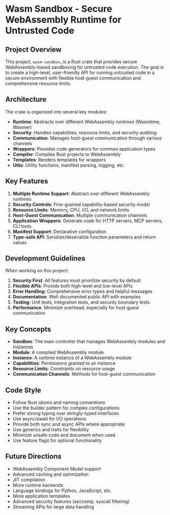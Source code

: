 # Wasm Sandbox - Secure WebAssembly Runtime for Untrusted Code

## Project Overview

This project, `wasm-sandbox`, is a Rust crate that provides secure WebAssembly-based sandboxing for untrusted code execution. The goal is to create a high-level, user-friendly API for running untrusted code in a secure environment with flexible host-guest communication and comprehensive resource limits.

## Architecture

The crate is organized into several key modules:

- **Runtime**: Abstracts over different WebAssembly runtimes (Wasmtime, Wasmer)
- **Security**: Handles capabilities, resource limits, and security auditing
- **Communication**: Manages host-guest communication through various channels
- **Wrappers**: Provides code generators for common application types
- **Compiler**: Compiles Rust projects to WebAssembly
- **Templates**: Renders templates for wrappers
- **Utils**: Utility functions, manifest parsing, logging, etc.

## Key Features

1. **Multiple Runtime Support**: Abstract over different WebAssembly runtimes
2. **Security Controls**: Fine-grained capability-based security model
3. **Resource Limits**: Memory, CPU, I/O, and network limits
4. **Host-Guest Communication**: Multiple communication channels
5. **Application Wrappers**: Generate code for HTTP servers, MCP servers, CLI tools
6. **Manifest Support**: Declarative configuration
7. **Type-safe API**: Serialize/deserialize function parameters and return values

## Development Guidelines

When working on this project:

1. **Security First**: All features must prioritize security by default
2. **Flexible APIs**: Provide both high-level and low-level APIs
3. **Error Handling**: Comprehensive error types and helpful messages
4. **Documentation**: Well-documented public API with examples
5. **Testing**: Unit tests, integration tests, and security boundary tests
6. **Performance**: Minimize overhead, especially for host-guest communication

## Key Concepts

- **Sandbox**: The main controller that manages WebAssembly modules and instances
- **Module**: A compiled WebAssembly module
- **Instance**: A runtime instance of a WebAssembly module
- **Capabilities**: Permissions granted to an instance
- **Resource Limits**: Constraints on resource usage
- **Communication Channels**: Methods for host-guest communication

## Code Style

- Follow Rust idioms and naming conventions
- Use the builder pattern for complex configurations
- Prefer strong typing over stringly-typed interfaces
- Use async/await for I/O operations
- Provide both sync and async APIs where appropriate
- Use generics and traits for flexibility
- Minimize unsafe code and document when used
- Use feature flags for optional functionality

## Future Directions

- WebAssembly Component Model support
- Advanced caching and optimization
- JIT compilation
- More runtime backends
- Language bindings for Python, JavaScript, etc.
- More application templates
- Advanced security features (seccomp, syscall filtering)
- Streaming APIs for large data handling
